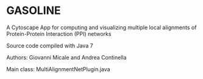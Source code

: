 GASOLINE
========

A Cytoscape App for computing and visualizing multiple local alignments of Protein-Protein Interaction (PPI) networks

Source code compiled with Java 7

Authors: Giovanni Micale and Andrea Continella

Main class: MultiAlignmentNetPlugin.java
